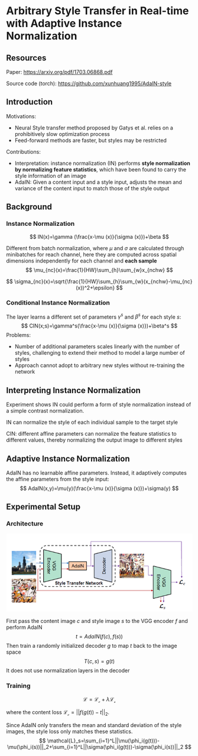 # Arbitrary Style Transfer in Real-time with Adaptive Instance Normalization

## Resources

Paper: https://arxiv.org/pdf/1703.06868.pdf

Source code (torch): https://github.com/xunhuang1995/AdaIN-style



## Introduction

Motivations:

- Neural Style transfer method proposed by Gatys et al. relies on a prohibitively slow optimization process
- Feed-forward methods are faster, but styles may be restricted

Contributions:

- Interpretation: instance normalization (IN) performs **style normalization by normalizing feature statistics**, which have been found to carry the style information of an image
- AdaIN: Given a content input and a style input, adjusts the mean and variance of the content input to match those of the style output



## Background

### Instance Normalization

$$
IN(x)=\gamma (\frac{x-\mu (x)}{\sigma (x)})+\beta
$$

Different from batch normalization, where $\mu$ and $\sigma$ are calculated through minibatches for reach channel, here they are computed across spatial dimensions independently for each channel and **each sample**
$$
\mu_{nc}(x)=\frac{1}{HW}\sum_{h}\sum_{w}x_{nchw}
$$

$$
\sigma_{nc}(x)=\sqrt{\frac{1}{HW}\sum_{h}\sum_{w}(x_{nchw}-\mu_{nc}(x))^2+\epsilon}
$$



### Conditional Instance Normalization

The layer learns a different set of parameters $\gamma^s$ and $\beta^s$ for each style $s$:
$$
CIN(x;s)=\gamma^s(\frac{x-\mu (x)}{\sigma (x)})+\beta^s
$$
Problems:

- Number of additional parameters scales linearly with the number of styles, challenging to extend their method to model a large number of styles
- Approach cannot adopt to arbitrary new styles without re-training the network



## Interpreting Instance Normalization

Experiment shows IN could perform a form of style normalization instead of a simple contrast normalization.

IN can normalize the style of each individual sample to the target style

CIN: different affine parameters can normalize the feature statistics to different values, thereby normalizing the output image to different styles



## Adaptive Instance Normalization

AdaIN has no learnable affine parameters. Instead, it adaptively computes the affine parameters from the style input:
$$
AdaIN(x,y)=\mu(y)(\frac{x-\mu (x)}{\sigma (x)})+\sigma(y)
$$

## Experimental Setup

### Architecture

![adain-network](../assets/images/adain-network.PNG)

First pass the content image $c$ and style image $s$ to the VGG encoder $f$ and perform AdaIN
$$
t=AdaIN(f(c),f(s))
$$
Then train a randomly initialized decoder $g$ to map $t$ back to the image space
$$
T(c,s)=g(t)
$$
It does not use normalization layers in the decoder



### Training

$$
\mathcal{L}=\mathcal{L_c}+\lambda \mathcal{L_s}
$$

where the content loss $\mathcal{L_c}=||f(g(t))-t||_2$.

Since AdaIN only transfers the mean and standard deviation of the style images, the style loss only matches these statistics.
$$
\mathcal{L}_s=\sum_{i=1}^L||\mu(\phi_i(g(t)))-\mu(\phi_i(s))||_2+\sum_{i=1}^L||\sigma(\phi_i(g(t)))-\sigma(\phi_i(s))||_2
$$
